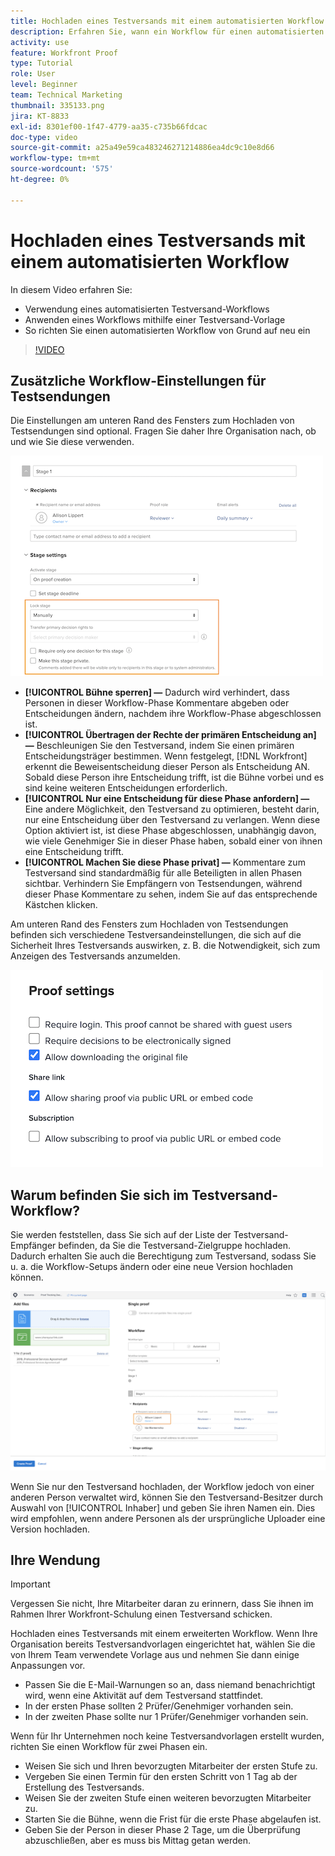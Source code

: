 ```yaml
---
title: Hochladen eines Testversands mit einem automatisierten Workflow
description: Erfahren Sie, wann ein Workflow für einen automatisierten Testversand verwendet werden soll, wie ein Workflow mit einer Testversand-Vorlage angewendet werden kann und wie ein automatisierter Workflow von Grund auf eingerichtet wird.
activity: use
feature: Workfront Proof
type: Tutorial
role: User
level: Beginner
team: Technical Marketing
thumbnail: 335133.png
jira: KT-8833
exl-id: 8301ef00-1f47-4779-aa35-c735b66fdcac
doc-type: video
source-git-commit: a25a49e59ca483246271214886ea4dc9c10e8d66
workflow-type: tm+mt
source-wordcount: '575'
ht-degree: 0%

---
```


# Hochladen eines Testversands mit einem automatisierten Workflow

In diesem Video erfahren Sie:

* Verwendung eines automatisierten Testversand-Workflows
* Anwenden eines Workflows mithilfe einer Testversand-Vorlage
* So richten Sie einen automatisierten Workflow von Grund auf neu ein

>[!VIDEO](https://video.tv.adobe.com/v/335133/?quality=12&learn=on)



## Zusätzliche Workflow-Einstellungen für Testsendungen

Die Einstellungen am unteren Rand des Fensters zum Hochladen von Testsendungen sind optional. Fragen Sie daher Ihre Organisation nach, ob und wie Sie diese verwenden.

![Ein Bild der [!UICONTROL Neuer Testversand]mit dem [!UICONTROL Staging-Einstellungen] hervorgehoben.](assets/additional-proof-workflow-settings.png)

* **[!UICONTROL Bühne sperren] —** Dadurch wird verhindert, dass Personen in dieser Workflow-Phase Kommentare abgeben oder Entscheidungen ändern, nachdem ihre Workflow-Phase abgeschlossen ist.
* **[!UICONTROL Übertragen der Rechte der primären Entscheidung an] —** Beschleunigen Sie den Testversand, indem Sie einen primären Entscheidungsträger bestimmen. Wenn festgelegt, [!DNL Workfront] erkennt die Beweisentscheidung dieser Person als Entscheidung AN. Sobald diese Person ihre Entscheidung trifft, ist die Bühne vorbei und es sind keine weiteren Entscheidungen erforderlich.
* **[!UICONTROL Nur eine Entscheidung für diese Phase anfordern] —** Eine andere Möglichkeit, den Testversand zu optimieren, besteht darin, nur eine Entscheidung über den Testversand zu verlangen. Wenn diese Option aktiviert ist, ist diese Phase abgeschlossen, unabhängig davon, wie viele Genehmiger Sie in dieser Phase haben, sobald einer von ihnen eine Entscheidung trifft.
* **[!UICONTROL Machen Sie diese Phase privat] —** Kommentare zum Testversand sind standardmäßig für alle Beteiligten in allen Phasen sichtbar. Verhindern Sie Empfängern von Testsendungen, während dieser Phase Kommentare zu sehen, indem Sie auf das entsprechende Kästchen klicken.

Am unteren Rand des Fensters zum Hochladen von Testsendungen befinden sich verschiedene Testversandeinstellungen, die sich auf die Sicherheit Ihres Testversands auswirken, z. B. die Notwendigkeit, sich zum Anzeigen des Testversands anzumelden.

<!--
Learn more about these in the Proof settings section of the Configure a proof article.
-->

![Ein Bild der [!UICONTROL Testversandeinstellungen] Abschnitt des Fensters zum Testversand-Upload.](assets/additional-proof-workflow-settings-2.png)

<!--
### Learn more
* Automated workflow overview
* Automated workflow stages overview
-->

<!--
### Guides
* Plan an advanced workflow worksheet
-->

## Warum befinden Sie sich im Testversand-Workflow?

Sie werden feststellen, dass Sie sich auf der Liste der Testversand-Empfänger befinden, da Sie die Testversand-Zielgruppe hochladen. Dadurch erhalten Sie auch die Berechtigung zum Testversand, sodass Sie u. a. die Workflow-Setups ändern oder eine neue Version hochladen können.

![Ein Bild des Fensters zum Hochladen des Testversands, in dem der Besitzer des Testversands in der Empfängerliste hervorgehoben ist.](assets/proof-owner.png)

Wenn Sie nur den Testversand hochladen, der Workflow jedoch von einer anderen Person verwaltet wird, können Sie den Testversand-Besitzer durch Auswahl von [!UICONTROL Inhaber] und geben Sie ihren Namen ein. Dies wird empfohlen, wenn andere Personen als der ursprüngliche Uploader eine Version hochladen.

## Ihre Wendung

>[!IMPORTANT]
>
>Vergessen Sie nicht, Ihre Mitarbeiter daran zu erinnern, dass Sie ihnen im Rahmen Ihrer Workfront-Schulung einen Testversand schicken.


Hochladen eines Testversands mit einem erweiterten Workflow. Wenn Ihre Organisation bereits Testversandvorlagen eingerichtet hat, wählen Sie die von Ihrem Team verwendete Vorlage aus und nehmen Sie dann einige Anpassungen vor.

* Passen Sie die E-Mail-Warnungen so an, dass niemand benachrichtigt wird, wenn eine Aktivität auf dem Testversand stattfindet.
* In der ersten Phase sollten 2 Prüfer/Genehmiger vorhanden sein.
* In der zweiten Phase sollte nur 1 Prüfer/Genehmiger vorhanden sein.

Wenn für Ihr Unternehmen noch keine Testversandvorlagen erstellt wurden, richten Sie einen Workflow für zwei Phasen ein.

* Weisen Sie sich und Ihren bevorzugten Mitarbeiter der ersten Stufe zu.
* Vergeben Sie einen Termin für den ersten Schritt von 1 Tag ab der Erstellung des Testversands.
* Weisen Sie der zweiten Stufe einen weiteren bevorzugten Mitarbeiter zu.
* Starten Sie die Bühne, wenn die Frist für die erste Phase abgelaufen ist.
* Geben Sie der Person in dieser Phase 2 Tage, um die Überprüfung abzuschließen, aber es muss bis Mittag getan werden.


